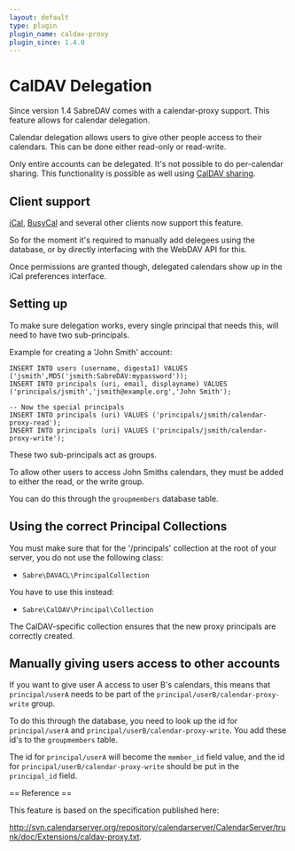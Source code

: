 ```yaml
---
layout: default
type: plugin
plugin_name: caldav-proxy
plugin_since: 1.4.0
---
```


CalDAV Delegation
=================

Since version 1.4 SabreDAV comes with a calendar-proxy support. This feature
allows for calendar delegation.

Calendar delegation allows users to give other people access to their
calendars. This can be done either read-only or read-write.

Only entire accounts can be delegated. It's not possible to do per-calendar
sharing. This functionality is possible as well using [CalDAV sharing](dav/caldav-sharing).

Client support
--------------

[iCal](dav/clients/ical), [BusyCal](dav/clients/busycal) and several other
clients now support this feature.

So for the moment it's required to manually add delegees using the database,
or by directly interfacing with the WebDAV API for this.

Once permissions are granted though, delegated calendars show up in the iCal
preferences interface.

Setting up
----------

To make sure delegation works, every single principal that needs this, will
need to have two sub-principals.

Example for creating a 'John Smith' account:

    INSERT INTO users (username, digesta1) VALUES ('jsmith',MD5('jsmith:SabreDAV:mypassword'));
    INSERT INTO principals (uri, email, displayname) VALUES ('principals/jsmith','jsmith@example.org','John Smith');

    -- Now the special principals
    INSERT INTO principals (uri) VALUES ('principals/jsmith/calendar-proxy-read');
    INSERT INTO principals (uri) VALUES ('principals/jsmith/calendar-proxy-write');

These two sub-principals act as groups.

To allow other users to access John Smiths calendars, they must be added to
either the read, or the write group.

You can do this through the `groupmembers` database table.

Using the correct Principal Collections
---------------------------------------

You must make sure that for the '/principals' collection at the root of your
server, you do not use the following class:

  * `Sabre\DAVACL\PrincipalCollection`

You have to use this instead:

  * `Sabre\CalDAV\Principal\Collection`

The CalDAV-specific collection ensures that the new proxy principals are
correctly created.

Manually giving users access to other accounts
----------------------------------------------

If you want to give user A access to user B's calendars, this means that
`principal/userA` needs to be part of the
`principal/userB/calendar-proxy-write` group.

To do this through the database, you need to look up the id for
`principal/userA` and `principal/userB/calendar-proxy-write`. You add these
id's to the `groupmembers` table.

The id for `principal/userA` will become the `member_id` field value, and the
id for `principal/userB/calendar-proxy-write` should be put in the
`principal_id` field.

== Reference ==

This feature is based on the specification published here:

<http://svn.calendarserver.org/repository/calendarserver/CalendarServer/trunk/doc/Extensions/caldav-proxy.txt>.
